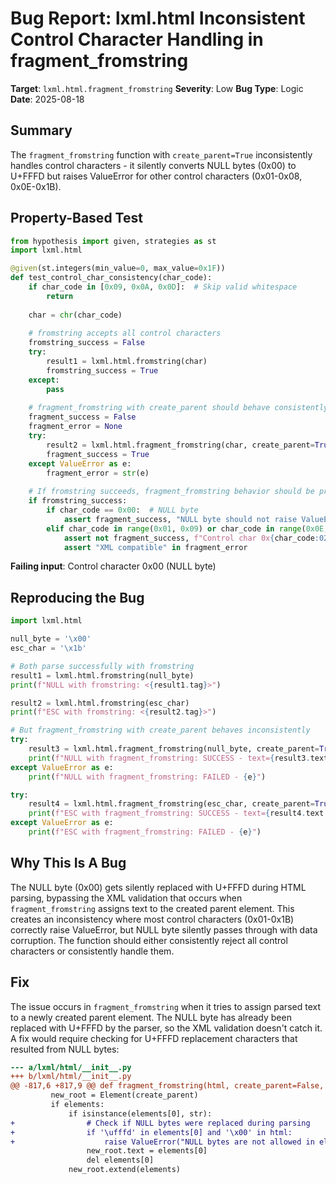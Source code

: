 # Bug Report: lxml.html Inconsistent Control Character Handling in fragment_fromstring

**Target**: `lxml.html.fragment_fromstring`
**Severity**: Low
**Bug Type**: Logic
**Date**: 2025-08-18

## Summary

The `fragment_fromstring` function with `create_parent=True` inconsistently handles control characters - it silently converts NULL bytes (0x00) to U+FFFD but raises ValueError for other control characters (0x01-0x08, 0x0E-0x1B).

## Property-Based Test

```python
from hypothesis import given, strategies as st
import lxml.html

@given(st.integers(min_value=0, max_value=0x1F))
def test_control_char_consistency(char_code):
    if char_code in [0x09, 0x0A, 0x0D]:  # Skip valid whitespace
        return
    
    char = chr(char_code)
    
    # fromstring accepts all control characters
    fromstring_success = False
    try:
        result1 = lxml.html.fromstring(char)
        fromstring_success = True
    except:
        pass
    
    # fragment_fromstring with create_parent should behave consistently
    fragment_success = False
    fragment_error = None
    try:
        result2 = lxml.html.fragment_fromstring(char, create_parent=True)
        fragment_success = True
    except ValueError as e:
        fragment_error = str(e)
    
    # If fromstring succeeds, fragment_fromstring behavior should be predictable
    if fromstring_success:
        if char_code == 0x00:  # NULL byte
            assert fragment_success, "NULL byte should not raise ValueError"
        elif char_code in range(0x01, 0x09) or char_code in range(0x0E, 0x1C):
            assert not fragment_success, f"Control char 0x{char_code:02X} should raise ValueError"
            assert "XML compatible" in fragment_error
```

**Failing input**: Control character 0x00 (NULL byte)

## Reproducing the Bug

```python
import lxml.html

null_byte = '\x00'
esc_char = '\x1b'

# Both parse successfully with fromstring
result1 = lxml.html.fromstring(null_byte)
print(f"NULL with fromstring: <{result1.tag}>")

result2 = lxml.html.fromstring(esc_char)  
print(f"ESC with fromstring: <{result2.tag}>")

# But fragment_fromstring with create_parent behaves inconsistently
try:
    result3 = lxml.html.fragment_fromstring(null_byte, create_parent=True)
    print(f"NULL with fragment_fromstring: SUCCESS - text={result3.text!r}")
except ValueError as e:
    print(f"NULL with fragment_fromstring: FAILED - {e}")

try:
    result4 = lxml.html.fragment_fromstring(esc_char, create_parent=True)
    print(f"ESC with fragment_fromstring: SUCCESS - text={result4.text!r}")
except ValueError as e:
    print(f"ESC with fragment_fromstring: FAILED - {e}")
```

## Why This Is A Bug

The NULL byte (0x00) gets silently replaced with U+FFFD during HTML parsing, bypassing the XML validation that occurs when `fragment_fromstring` assigns text to the created parent element. This creates an inconsistency where most control characters (0x01-0x1B) correctly raise ValueError, but NULL byte silently passes through with data corruption. The function should either consistently reject all control characters or consistently handle them.

## Fix

The issue occurs in `fragment_fromstring` when it tries to assign parsed text to a newly created parent element. The NULL byte has already been replaced with U+FFFD by the parser, so the XML validation doesn't catch it. A fix would require checking for U+FFFD replacement characters that resulted from NULL bytes:

```diff
--- a/lxml/html/__init__.py
+++ b/lxml/html/__init__.py
@@ -817,6 +817,9 @@ def fragment_fromstring(html, create_parent=False, base_url=None,
         new_root = Element(create_parent)
         if elements:
             if isinstance(elements[0], str):
+                # Check if NULL bytes were replaced during parsing
+                if '\ufffd' in elements[0] and '\x00' in html:
+                    raise ValueError("NULL bytes are not allowed in element text")
                 new_root.text = elements[0]
                 del elements[0]
             new_root.extend(elements)
```